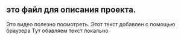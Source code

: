 ## это файл для описания проекта.
Это видео полезно посмотреть.
Этот текст добавлен с помощью браузера
Тут обавляем текст локально
